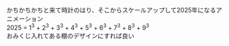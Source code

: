 かちかちかちと来て時計のはり、そこからスケールアップして2025年になるアニメーション<br>
2025 = 1<sup>3</sup> + 2<sup>3</sup> + 3<sup>3</sup> + 4<sup>3</sup> + 5<sup>3</sup> + 6<sup>3</sup> + 7<sup>3</sup> + 8<sup>3</sup> + 9<sup>3</sup></li><br>
おみくじ入れてある棚のデザインにすれば良い